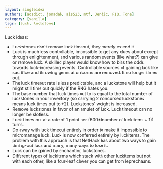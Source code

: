 ```yaml
---
layout: singleidea
authors: [aosdict, jonadab, ais523, mtf, Jendic, FIQ, Tone]
category: [vanilla]
tags: [luck, luckstone]
---
```

Luck ideas:
* Luckstones don't remove luck timeout, they merely extend it.
* Luck is much less controllable, impossible to get any clues about except through enlightenment, and various random events (like what?) can give or remove luck. A skilled player would know how to bias the odds towards luck-increasing events. Controllable sources of gaining luck like sacrifice and throwing gems at unicorns are removed. It no longer times out.
* The luck timeout rate is less predictable, and a luckstone will help but it might still time out quickly if the RNG hates you.
* The base number that luck times out to is equal to the total number of luckstones in your inventory (so carrying 2 noncursed luckstones means luck times out to +2). Luckstones' weight is increased.
* Remove luckstones in favor of an amulet of luck. Luck timeout can no longer be slotless.
* Luck times out at a rate of 1 point per (600\*(number of luckitems + 1)) turns.
* Do away with luck timeout entirely in order to make it impossible to micromanage luck. Luck is now conferred entirely by luckitems. The problem with this approach is that NetHack has about two ways to gain timing-out luck and many, many ways to lose it.
* Luck can be gained by enchanting luckstones.
* Different types of luckitems which stack with other luckitems but not with each other, like a four-leaf clover you can get from leprechauns.
